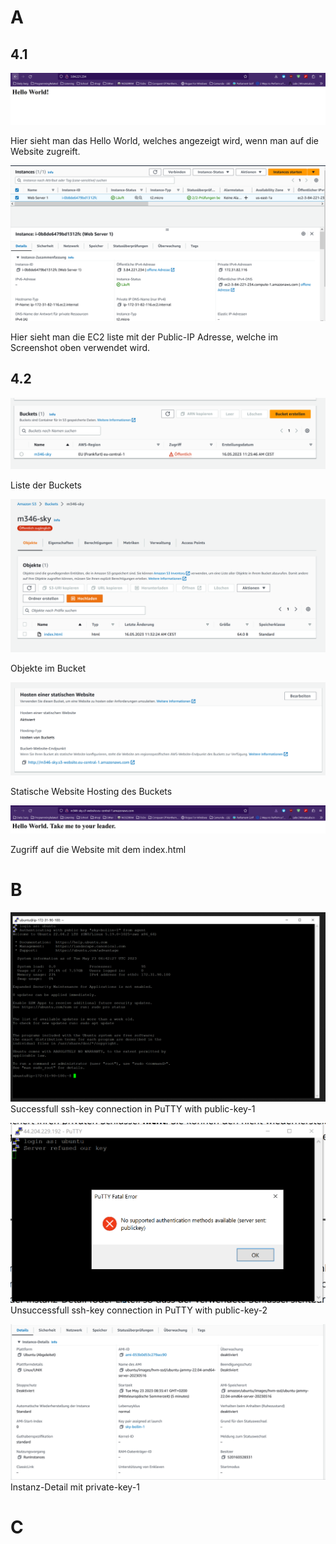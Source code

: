 # A

## 4.1

![](./screenshots/2023-05-16-11-10-09.png)

Hier sieht man das Hello World, welches angezeigt wird, wenn man auf die Website zugreift.

![](./screenshots/2023-05-16-11-10-59.png)

Hier sieht man die EC2 liste mit der Public-IP Adresse, welche im Screenshot oben verwendet wird.

## 4.2

![](./screenshots/2023-05-16-11-36-01.png)

Liste der Buckets

![](./screenshots/2023-05-16-11-36-26.png)

Objekte im Bucket

![](./screenshots/2023-05-16-11-36-35.png)

Statische Website Hosting des Buckets

![](./screenshots/2023-05-16-11-35-17.png)

Zugriff auf die Website mit dem index.html

# B

![](./screenshots/2023-05-23-08-43-32.png)
Successfull ssh-key connection in PuTTY with public-key-1

![](./screenshots/2023-05-23-08-45-00.png)
Unsuccessfull ssh-key connection in PuTTY with public-key-2

![](./screenshots/2023-05-23-08-45-56.png)
Instanz-Detail mit private-key-1

# C
